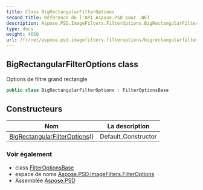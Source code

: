 ```yaml
---
title: Class BigRectangularFilterOptions
second_title: Référence de l'API Aspose.PSD pour .NET
description: Aspose.PSD.ImageFilters.FilterOptions.BigRectangularFilterOptions classe. Options de filtre grand rectangle
type: docs
weight: 4650
url: /fr/net/aspose.psd.imagefilters.filteroptions/bigrectangularfilteroptions/
---
```

## BigRectangularFilterOptions class

Options de filtre grand rectangle

```csharp
public class BigRectangularFilterOptions : FilterOptionsBase
```

## Constructeurs

| Nom | La description |
| --- | --- |
| [BigRectangularFilterOptions](bigrectangularfilteroptions/)() | Default_Constructor |

### Voir également

* class [FilterOptionsBase](../filteroptionsbase/)
* espace de noms [Aspose.PSD.ImageFilters.FilterOptions](../../aspose.psd.imagefilters.filteroptions/)
* Assemblée [Aspose.PSD](../../)


